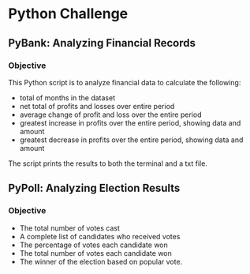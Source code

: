 # Python Challenge

## PyBank: Analyzing Financial Records

### Objective
This Python script is to analyze financial data to calculate the following:
* total of months in the dataset
* net total of profits and losses over entire period
* average change of profit and loss over the entire period
* greatest increase in profits over the entire period, showing data and amount
* greatest decrease in profits over the entire period, showing data and amount 

The script prints the results to both the terminal and a txt file.


## PyPoll: Analyzing Election Results

### Objective
* The total number of votes cast
* A complete list of candidates who received votes
* The percentage of votes each candidate won
* The total number of votes each candidate won
* The winner of the election based on popular vote.